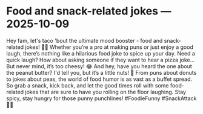 # Food and snack-related jokes — 2025-10-09

Hey fam, let's taco 'bout the ultimate mood booster - food and snack-related jokes! 🌮🍕 Whether you’re a pro at making puns or just enjoy a good laugh, there’s nothing like a hilarious food joke to spice up your day. Need a quick laugh? How about asking someone if they want to hear a pizza joke... But never mind, it’s too cheesy! 😂 And hey, have you heard the one about the peanut butter? I'd tell you, but it’s a little nuts! 🥜 From puns about donuts to jokes about peas, the world of food humor is as vast as a buffet spread. So grab a snack, kick back, and let the good times roll with some food-related jokes that are sure to have you rolling on the floor laughing. Stay spicy, stay hungry for those punny punchlines! #FoodieFunny #SnackAttack 🌟🤣